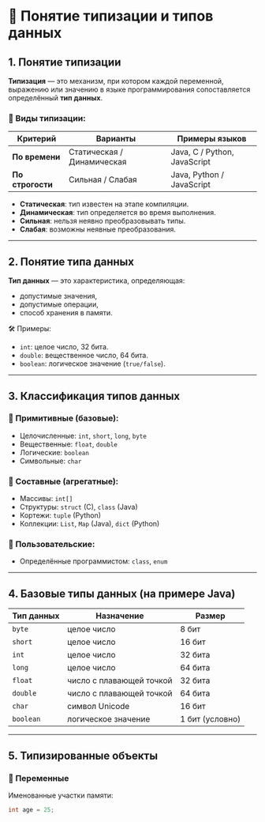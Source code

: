 # 📘 Понятие типизации и типов данных

## 1. Понятие типизации

**Типизация** — это механизм, при котором каждой переменной, выражению или значению в языке программирования сопоставляется определённый **тип данных**.

### 🔹 Виды типизации:

| Критерий         | Варианты                            | Примеры языков             |
|------------------|-------------------------------------|----------------------------|
| **По времени**   | Статическая / Динамическая          | Java, C / Python, JavaScript |
| **По строгости** | Сильная / Слабая                    | Java, Python / JavaScript |

- **Статическая**: тип известен на этапе компиляции.
- **Динамическая**: тип определяется во время выполнения.
- **Сильная**: нельзя неявно преобразовывать типы.
- **Слабая**: возможны неявные преобразования.

---

## 2. Понятие типа данных

**Тип данных** — это характеристика, определяющая:
- допустимые значения,
- допустимые операции,
- способ хранения в памяти.

🛠 Примеры:
- `int`: целое число, 32 бита.
- `double`: вещественное число, 64 бита.
- `boolean`: логическое значение (`true/false`).

---

## 3. Классификация типов данных

### 📌 Примитивные (базовые):
- Целочисленные: `int`, `short`, `long`, `byte`
- Вещественные: `float`, `double`
- Логические: `boolean`
- Символьные: `char`

### 📌 Составные (агрегатные):
- Массивы: `int[]`
- Структуры: `struct` (C), `class` (Java)
- Кортежи: `tuple` (Python)
- Коллекции: `List`, `Map` (Java), `dict` (Python)

### 📌 Пользовательские:
- Определённые программистом: `class`, `enum`

---

## 4. Базовые типы данных (на примере Java)

| Тип данных | Назначение                     | Размер     |
|------------|-------------------------------|------------|
| `byte`     | целое число                   | 8 бит      |
| `short`    | целое число                   | 16 бит     |
| `int`      | целое число                   | 32 бита    |
| `long`     | целое число                   | 64 бита    |
| `float`    | число с плавающей точкой      | 32 бита    |
| `double`   | число с плавающей точкой      | 64 бита    |
| `char`     | символ Unicode                | 16 бит     |
| `boolean`  | логическое значение           | 1 бит (условно) |

---

## 5. Типизированные объекты

### 🔹 Переменные
Именованные участки памяти:
```java
int age = 25;
